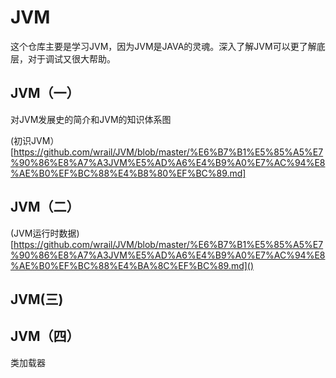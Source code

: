 # JVM

这个仓库主要是学习JVM，因为JVM是JAVA的灵魂。深入了解JVM可以更了解底层，对于调试又很大帮助。

## JVM（一）

对JVM发展史的简介和JVM的知识体系图

(初识JVM）
[https://github.com/wrail/JVM/blob/master/%E6%B7%B1%E5%85%A5%E7%90%86%E8%A7%A3JVM%E5%AD%A6%E4%B9%A0%E7%AC%94%E8%AE%B0%EF%BC%88%E4%B8%80%EF%BC%89.md]

## JVM（二）

(JVM运行时数据)[https://github.com/wrail/JVM/blob/master/%E6%B7%B1%E5%85%A5%E7%90%86%E8%A7%A3JVM%E5%AD%A6%E4%B9%A0%E7%AC%94%E8%AE%B0%EF%BC%88%E4%BA%8C%EF%BC%89.md]()

## JVM(三)

## JVM（四）
类加载器

